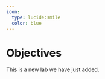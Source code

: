 ```yaml
---
icon:
  type: lucide:smile
  color: blue
---   
```


# Objectives

This is a new lab we have just added.